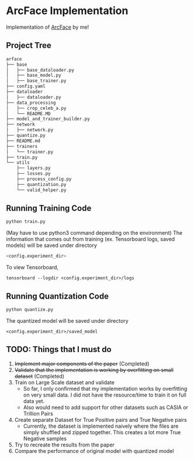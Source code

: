 # ArcFace Implementation
Implementation of [ArcFace](https://arxiv.org/abs/1801.07698) by me!

##  Project Tree
```bash
arface
├── base
│   ├── base_dataloader.py
│   ├── base_model.py
│   ├── base_trainer.py
├── config.yaml
├── dataloader
│   ├── dataloader.py
├── data_processing
│   ├── crop_celeb_a.py
│   └── README.MD
├── model_and_trainer_builder.py
├── network
│   ├── network.py
├── quantize.py
├── README.md
├── trainers
│   └── trainer.py
├── train.py
└── utils
    ├── layers.py
    ├── losses.py
    ├── process_config.py
    ├── quantization.py
    └── valid_helper.py
```

## Running Training Code
```bash
python train.py 
```
(May have to use python3 command depending on the environment)
The information that comes out from training (ex. Tensorboard logs, saved models) will be saved under directory
```bash
<config.experiment_dir>
```
To view Tensorboard,
```buildoutcfg
tensorboard --logdir <config.experiment_dir>/logs
```


## Running Quantization Code
```bash
python quantize.py
```
The quantized model will be saved under directory 
```buildoutcfg
<config.experiment_dir>/saved_model
```

## TODO: Things that I must do 
1. ~~Implement major components of the paper~~ (Completed)
2. ~~Validate that the implementation is working by overfitting on small dataset~~ (Completed)
3. Train on Large Scale dataset and validate
    - So far, I only confirmed that my implementation works by overfitting on very small data. I did not have the resource/time to train it on full data yet.
    - Also would need to add support for other datasets such as CASIA or Trillion Pairs
4. Create separate Dataset for True Positive pairs and True Negative pairs
    - Currently, the dataset is implemented naively where the files are simply shuffled and zipped together. This creates a lot more True Negative samples
5. Try to recreate the results from the paper
6. Compare the performance of original model with quantized model